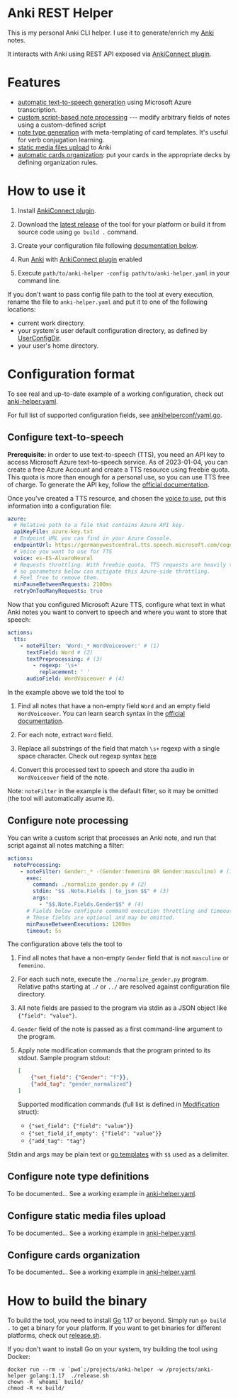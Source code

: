 # Anki REST Helper

This is my personal Anki CLI helper. I use it to generate/enrich my [Anki](https://apps.ankiweb.net/) notes.

It interacts with Anki using REST API exposed via [AnkiConnect plugin](https://github.com/FooSoft/anki-connect).

# Features

- [automatic text-to-speech generation](#configure-text-to-speech) using Microsoft Azure transcription.
- [custom script-based note processing](#configure-note-processing) --- modify arbitrary fields of notes using a
  custom-defined script
- [note type generation](#configure-note-type-definitions) with meta-templating of card templates. It's useful for verb
  conjugation learning.
- [static media files upload](#configure-static-media-files-upload) to Anki
- [automatic cards organization](#configure-cards-organization): put your cards in the appropriate decks by defining
  organization rules.

# How to use it

1. Install [AnkiConnect plugin](https://github.com/FooSoft/anki-connect).

2. Download the [latest release](https://github.com/lfyuomr-gylo/anki-rest-helper/releases) of the tool for your
   platform or build it from source code using `go build .` command.

3. Create your configuration file following [documentation below](#configuration-format).

4. Run [Anki](https://apps.ankiweb.net/) with [AnkiConnect plugin](https://github.com/FooSoft/anki-connect) enabled

5. Execute `path/to/anki-helper -config path/to/anki-helper.yaml` in your command line.

If you don't want to pass config file path to the tool at every execution, rename the file to `anki-helper.yaml`
and put it to one of the following locations:

- current work directory.
- your system's user default configuration directory, as defined
  by [UserConfigDir](https://pkg.go.dev/os#UserConfigDir).
- your user's home directory.

# Configuration format

To see real and up-to-date example of a working configuration,
check out [anki-helper.yaml](./anki-helper.yaml).

For full list of supported configuration fields, see [ankihelperconf/yaml.go](./ankihelperconf/yaml.go).

## Configure text-to-speech

**Prerequisite:** in order to use text-to-speech (TTS), you need an API key to access Microsoft Azure text-to-speech
service.
As of 2023-01-04, you can create a free Azure Account and create a TTS resource using freebie quota.
This quota is more than enough for a personal use, so you can use TTS free of charge.
To generate the API key, follow
the [official documentation](https://learn.microsoft.com/en-us/azure/cognitive-services/speech-service/overview#get-started).

Once you've created a TTS resource, and chosen
the [voice to use](https://learn.microsoft.com/en-us/azure/cognitive-services/speech-service/language-support?tabs=stt-tts),
put this information into a configuration file:

```yaml
azure:
  # Relative path to a file that contains Azure API key.
  apiKeyFile: azure-key.txt
  # Endpoint URL you can find in your Azure Console. 
  endpointUrl: https://germanywestcentral.tts.speech.microsoft.com/cognitiveservices/v1
  # Voice you want to use for TTS
  voice: es-ES-AlvaroNeural
  # Requests throttling. With freebie quota, TTS requests are heavily throttled on the Azure side,
  # so parameters below can mitigate this Azure-side throttling.
  # Feel free to remove them.
  minPauseBetweenRequests: 2100ms
  retryOnTooManyRequests: true
```

Now that you configured Microsoft Azure TTS, configure what text in what Anki notes you want to convert to speech
and where you want to store that speech:

```yaml
actions:
  tts:
    - noteFilter: 'Word:_* WordVoiceover:' # (1)
      textField: Word # (2)
      textPreprocessing: # (3)
        - regexp: '\s+'
          replacement: ' '
      audioField: WordVoiceover # (4)
```

In the example above we told the tool to

1. Find all notes that have a non-empty field `Word` and an empty field `WordVoiceover`.
   You can learn search syntax in the [official documentation](https://docs.ankiweb.net/searching.html).

2. For each note, extract `Word` field.

3. Replace all substrings of the field that match `\s+` regexp with a single space character.
   Check out regexp syntax [here](https://github.com/google/re2/wiki/Syntax)

4. Convert this processed text to speech and store tha audio in `WordVoiceover` field of the note.

Note: `noteFilter` in the example is the default filter, so it may be omitted (the tool will automatically asume it).

## Configure note processing

You can write a custom script that processes an Anki note, and run that script against all notes matching a filter:

```yaml
actions:
  noteProcessing:
    - noteFilter: Gender:_* -(Gender:femenino OR Gender:masculino) # (1)
      exec:
        command: ./normalize_gender.py # (2)
        stdin: "$$ .Note.Fields | to_json $$" # (3)
        args:
          - "$$.Note.Fields.Gender$$" # (4)
      # Fields below configure command execution throttling and timeouts.
      # These fields are optional and may be omitted.
      minPauseBetweenExecutions: 1200ms
      timeout: 5s
```

The configuration above tels the tool to

1. Find all notes that have a non-empty `Gender` field that is not `masculino` or `femenino`.

2. For each such note, execute the `./normalize_gender.py` program.
   Relative paths starting at `./` or `../` are resolved against configuration file directory.

3. All note fields are passed to the program via stdin as a JSON object like `{"field": "value"}`.

4. `Gender` field of the note is passed as a first command-line argument to the program.

5. Apply note modification commands that the program printed to its stdout. Sample program stdout:
   ```json
   [
       {"set_field": {"Gender": "f"}}, 
       {"add_tag": "gender_normalized"}
   ]
   ```

   Supported modification commands (full list is defined in [Modification](noteprocessing/scriptapi.go) struct):

    - `{"set_field": {"field": "value"}}`
    - `{"set_field_if_empty": {"field": "value"}}`
    - `{"add_tag": "tag"}`

Stdin and args may be plain text or [go templates](https://pkg.go.dev/text/template) with `$$` used as a delimiter.

## Configure note type definitions

To be documented... See a working example in [anki-helper.yaml](./anki-helper.yaml).

## Configure static media files upload

To be documented... See a working example in [anki-helper.yaml](./anki-helper.yaml).

## Configure cards organization

To be documented... See a working example in [anki-helper.yaml](./anki-helper.yaml).

# How to build the binary

To build the tool, you need to install [Go](https://go.dev/) 1.17 or beyond.
Simply run `go build .` to get a binary for your platform.
If you want to get binaries for different platforms, check out [release.sh](./release.sh).

If you don't want to install Go on your system, try building the tool using Docker:

```
docker run --rm -v `pwd`:/projects/anki-helper -w /projects/anki-helper golang:1.17  ./release.sh
chown -R `whoami` build/
chmod -R +x build/
```